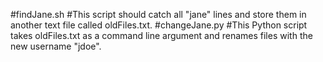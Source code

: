 #findJane.sh
#This script should catch all "jane" lines and store them in another text file called oldFiles.txt.
#changeJane.py
#This Python script takes oldFiles.txt as a command line argument and  renames files with the new username "jdoe".